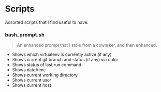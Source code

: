 # Scripts
Assorted scripts that I find useful to have:
### bash_prompt.sh 
> An enhanced prompt that I stole from a coworker, and then enhanced.
* Shows which virtualenv is currently active (if any)
* Shows current git branch and status (if any) via color
* Shows status of last run command
* Shows date/time
* Shows current working directory
* Shows current user
* Shows current host

